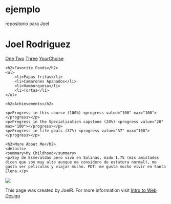 # ejemplo
repositorio para Joel
<!DOCTYPE html>
<html>
<head>
	<meta charset="utf-8">
	<title>RodriguezJ</title>
</head>
<body>
	<h1>Joel Rodriguez</h1>
	<a href="#One">One </a>
	<a href="#Two">Two</a>
	<a href="#Three">Three</a>
	<a href="#YourChoise">YourChoise</a>

	<h2>Favorite Foods</h2>
	<ul>
		<li>Papas fritas</li>
		<li>Camarones Apanados</li>
		<li>Hamburguesa</li>
		<li>Tortas</li>
	</ul>

	<h2>Achievements</h2>

	<p>Progress in this course (100%) <progress value="100" max="100"></progress></p>
	<p>Progress in the Specialization capstone (20%) <progress value="20" max="100"></progress></p>
	<p>Progress in life goals (37%) <progress value="37" max="100"></progress></p>

	<h2>More About Me</h2>
	<details>
    <summary>My Childhood</summary>
    <p>Soy de Esmeraldas pero vivo en Salinas, mido 1.75 (mis amistades dicen que soy muy alto aunque me considero de estatura normal), me gusta ver peliculas y viajar mucho. PDT: me gusta mucho vivir en Santa Elena.</p>
</details>
</body>
<footer>
	<img src="imagenes/html_css_js.jpg"> 
	<p>This page was created by JoelR. For more information visit <a href="http://www.intro-webdesign.com."> Intro to Web Design</a></p>	
		
</footer>
<br><br>
</html>
